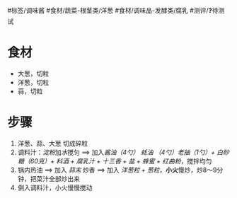 #标签/调味酱
#食材/蔬菜-根茎类/洋葱 #食材/调味品-发酵类/腐乳 
#测评/❓待测试 

# 食材
- 大葱，切粒
- 洋葱，切粒
- 蒜，切粒

# 步骤
1. 洋葱、蒜、大葱 切成碎粒
2. 调料汁：*淀粉*加*水*搅匀 ==> 加入*酱油（4勺） 蚝油 （4勺）老抽（1勺）+ 白砂糖（60克）+ 料酒 + 腐乳汁 + 十三香 + 盐 + 蜂蜜 + 红曲粉*，搅拌均匀
3. 锅内热油 ==> 加入 *蒜末* 炒香 ==> 加入 *洋葱粒 + 葱粒*，**小火**慢炒，炒8～9分钟，把菜汁全部炒出来
4. 倒入调料汁，小火慢慢搅动


